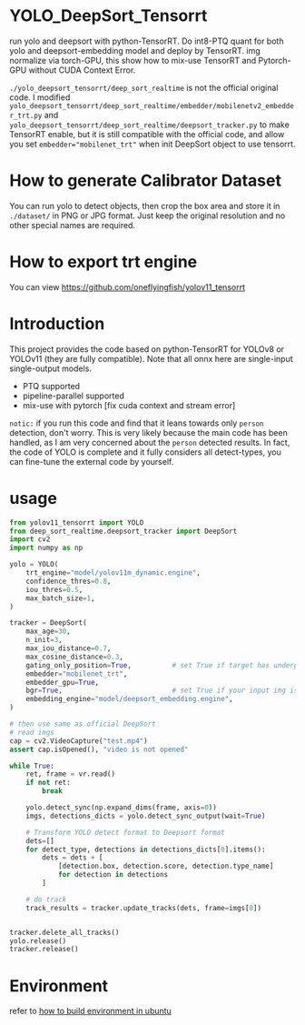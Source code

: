 # YOLO_DeepSort_Tensorrt

run yolo and deepsort with python-TensorRT. Do int8-PTQ quant for both yolo and deepsort-embedding model and deploy by TensorRT. img normalize via torch-GPU, this show how to mix-use TensorRT and Pytorch-GPU without CUDA Context Error.

`./yolo_deepsort_tensorrt/deep_sort_realtime` is not the official original code. I modified `yolo_deepsort_tensorrt/deep_sort_realtime/embedder/mobilenetv2_embedder_trt.py` and `yolo_deepsort_tensorrt/deep_sort_realtime/deepsort_tracker.py` to make TensorRT enable, but it is still compatible with the official code, and allow you set `embedder="mobilenet_trt"` when init DeepSort object to use tensorrt.

# How to generate Calibrator Dataset

You can run yolo to detect objects, then crop the box area and store it in `./dataset/` in PNG or JPG format. Just keep the original resolution and no other special names are required.

# How to export trt engine

You can view https://github.com/oneflyingfish/yolov11_tensorrt

# Introduction

This project provides the code based on python-TensorRT for YOLOv8 or YOLOv11 (they are fully compatible). Note that all onnx here are single-input single-output models.

* PTQ supported
* pipeline-parallel supported
* mix-use with pytorch [fix cuda context and stream error]

`notic:` if you run this code and find that it leans towards only `person` detection, don't worry. This is very likely because the main code has been handled, as I am very concerned about the `person` detected results. In fact, the code of YOLO is complete and it fully considers all detect-types, you can fine-tune the external code by yourself.

# usage

```python
from yolov11_tensorrt import YOLO
from deep_sort_realtime.deepsort_tracker import DeepSort
import cv2
import numpy as np

yolo = YOLO(
    trt_engine="model/yolov11m_dynamic.engine",
    confidence_thres=0.8,
    iou_thres=0.5,
    max_batch_size=1,
)

tracker = DeepSort(
    max_age=30,
    n_init=3,
    max_iou_distance=0.7,
    max_cosine_distance=0.3,
    gating_only_position=True,          # set True if target has undergone severe deformation.
    embedder="mobilenet_trt",
    embedder_gpu=True,
    bgr=True,                           # set True if your input img is BGR.
    embedding_engine="model/deepsort_embedding.engine",
)

# then use same as official DeepSort
# read imgs
cap = cv2.VideoCapture("test.mp4")
assert cap.isOpened(), "video is not opened"

while True:
    ret, frame = vr.read()
    if not ret:
        break

    yolo.detect_sync(np.expand_dims(frame, axis=0))
    imgs, detections_dicts = yolo.detect_sync_output(wait=True)

    # Transform YOLO detect format to Deepsort format
    dets=[]
    for detect_type, detections in detections_dicts[0].items():
        dets = dets + [
            [detection.box, detection.score, detection.type_name]
            for detection in detections
        ]

    # do track
    track_results = tracker.update_tracks(dets, frame=imgs[0])


tracker.delete_all_tracks()
yolo.release()
tracker.release()
```

# Environment

refer to [how to build environment in ubuntu](env.md)